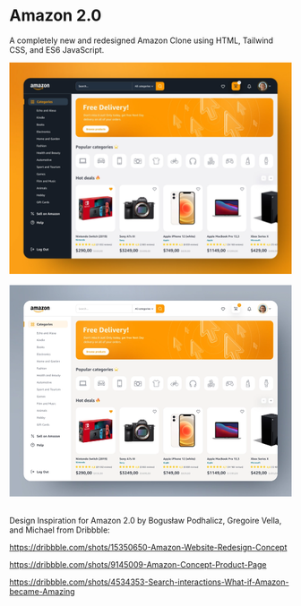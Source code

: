 # Amazon 2.0

A completely new and redesigned Amazon Clone using HTML, Tailwind CSS, and ES6 JavaScript.

<img src="images/amazon-idea 1.webp" />&nbsp;&nbsp;&nbsp;
<img src="images/amazon-idea 2.webp" />&nbsp;&nbsp;

Design Inspiration for Amazon 2.0 by Bogusław Podhalicz, Gregoire Vella, and Michael from Dribbble:

https://dribbble.com/shots/15350650-Amazon-Website-Redesign-Concept

https://dribbble.com/shots/9145009-Amazon-Concept-Product-Page

https://dribbble.com/shots/4534353-Search-interactions-What-if-Amazon-became-Amazing

